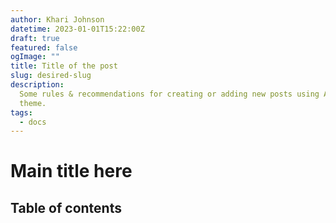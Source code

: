 ```yaml
---
author: Khari Johnson
datetime: 2023-01-01T15:22:00Z
draft: true
featured: false
ogImage: ""
title: Title of the post
slug: desired-slug
description:
  Some rules & recommendations for creating or adding new posts using AstroPaper
  theme.
tags:
  - docs
---
```


# Main title here

## Table of contents
